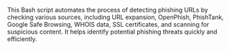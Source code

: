 This Bash script automates the process of detecting phishing URLs by checking various sources, including URL expansion, OpenPhish, PhishTank, Google Safe Browsing, WHOIS data, SSL certificates, and scanning for suspicious content. It helps identify potential phishing threats quickly and efficiently.
